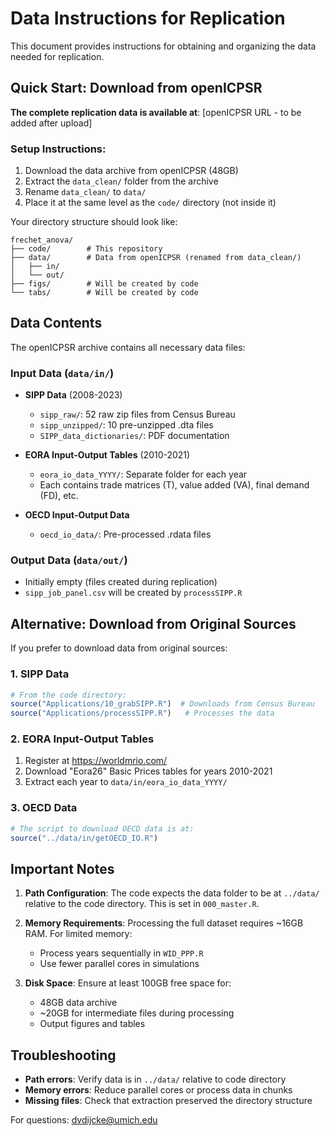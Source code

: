 # Data Instructions for Replication

This document provides instructions for obtaining and organizing the data needed for replication.

## Quick Start: Download from openICPSR

**The complete replication data is available at**: [openICPSR URL - to be added after upload]

### Setup Instructions:
1. Download the data archive from openICPSR (48GB)
2. Extract the `data_clean/` folder from the archive
3. Rename `data_clean/` to `data/`
4. Place it at the same level as the `code/` directory (not inside it)

Your directory structure should look like:
```
frechet_anova/
├── code/        # This repository
├── data/        # Data from openICPSR (renamed from data_clean/)
│   ├── in/
│   └── out/
├── figs/        # Will be created by code
└── tabs/        # Will be created by code
```

## Data Contents

The openICPSR archive contains all necessary data files:

### Input Data (`data/in/`)
- **SIPP Data** (2008-2023)
  - `sipp_raw/`: 52 raw zip files from Census Bureau
  - `sipp_unzipped/`: 10 pre-unzipped .dta files
  - `SIPP_data_dictionaries/`: PDF documentation

- **EORA Input-Output Tables** (2010-2021)
  - `eora_io_data_YYYY/`: Separate folder for each year
  - Each contains trade matrices (T), value added (VA), final demand (FD), etc.

- **OECD Input-Output Data**
  - `oecd_io_data/`: Pre-processed .rdata files

### Output Data (`data/out/`)
- Initially empty (files created during replication)
- `sipp_job_panel.csv` will be created by `processSIPP.R`

## Alternative: Download from Original Sources

If you prefer to download data from original sources:

### 1. SIPP Data
```r
# From the code directory:
source("Applications/10_grabSIPP.R")  # Downloads from Census Bureau
source("Applications/processSIPP.R")   # Processes the data
```

### 2. EORA Input-Output Tables
1. Register at https://worldmrio.com/
2. Download "Eora26" Basic Prices tables for years 2010-2021
3. Extract each year to `data/in/eora_io_data_YYYY/`

### 3. OECD Data
```r
# The script to download OECD data is at:
source("../data/in/getOECD_IO.R")
```

## Important Notes

1. **Path Configuration**: The code expects the data folder to be at `../data/` relative to the code directory. This is set in `000_master.R`.

2. **Memory Requirements**: Processing the full dataset requires ~16GB RAM. For limited memory:
   - Process years sequentially in `WID_PPP.R`
   - Use fewer parallel cores in simulations

3. **Disk Space**: Ensure at least 100GB free space for:
   - 48GB data archive
   - ~20GB for intermediate files during processing
   - Output figures and tables

## Troubleshooting

- **Path errors**: Verify data is in `../data/` relative to code directory
- **Memory errors**: Reduce parallel cores or process data in chunks
- **Missing files**: Check that extraction preserved the directory structure

For questions: dvdijcke@umich.edu